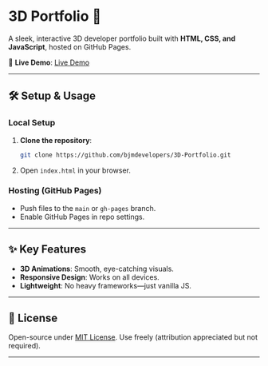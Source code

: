# 3D Portfolio 🌟  

A sleek, interactive 3D developer portfolio built with **HTML, CSS, and JavaScript**, hosted on GitHub Pages.  

🔗 **Live Demo**: [Live Demo](https://bjmdevelopers.github.io/3D-Portfolio/)  

---

## 🛠️ Setup & Usage  

### **Local Setup**  
1. **Clone the repository**:  
   ```bash
   git clone https://github.com/bjmdevelopers/3D-Portfolio.git
   ```
2. Open `index.html` in your browser.  

### **Hosting (GitHub Pages)**  
- Push files to the `main` or `gh-pages` branch.  
- Enable GitHub Pages in repo settings.  

---

## ✨ Key Features  
- **3D Animations**: Smooth, eye-catching visuals.  
- **Responsive Design**: Works on all devices.  
- **Lightweight**: No heavy frameworks—just vanilla JS.  

---

## 📜 License  
Open-source under [MIT License](https://choosealicense.com/licenses/mit/). Use freely (attribution appreciated but not required).  

---